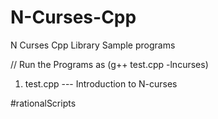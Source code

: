 # N-Curses-Cpp

N Curses Cpp Library Sample programs


// Run the Programs as (g++ test.cpp -lncurses)

1) test.cpp --- Introduction to N-curses

#rationalScripts
